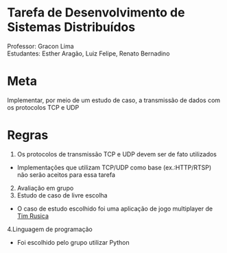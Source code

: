 # Tarefa de Desenvolvimento de Sistemas Distribuídos
Professor: Gracon Lima <br>
Estudantes: Esther Aragão, Luiz Felipe, Renato Bernadino
<br>
# Meta
Implementar, por meio de um estudo de caso, a transmissão de dados com os protocolos TCP e UDP
<br>
# Regras
1. Os protocolos de transmissão TCP e UDP devem ser de fato utilizados 
* Implementações que utilizam TCP/UDP como base (ex.:HTTP/RTSP) não serão aceitos para essa tarefa
2. Avaliação em grupo 
3. Estudo de caso de livre escolha 
* O caso de estudo escolhido foi uma aplicação de jogo multiplayer de [Tim Rusica](https://www.linkedin.com/in/tim-ruscica/)

4.Linguagem de programação
* Foi escolhido pelo grupo utilizar Python
